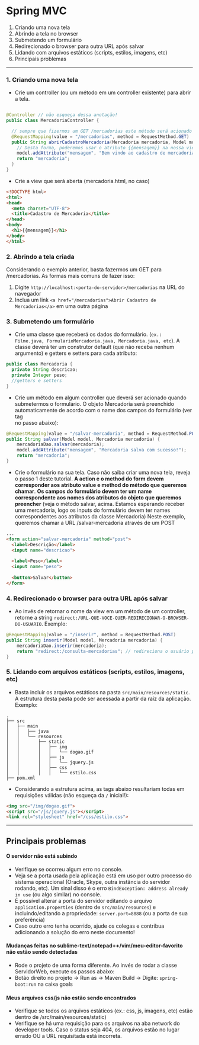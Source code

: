 # Spring MVC

1. Criando uma nova tela
1. Abrindo a tela no browser
1. Submetendo um formulário
1. Redirecionado o browser para outra URL após salvar
1. Lidando com arquivos estáticos (scripts, estilos, imagens, etc)
1. Principais problemas
---

### 1. Criando uma nova tela

- Crie um controller (ou um método em um controller existente) para abrir a tela. 
```java

@Controller // não esqueça dessa anotação!
public class MercadoriaController {

  // sempre que fizermos um GET /mercadorias este método será acionado
  @RequestMapping(value = "/mercadorias", method = RequestMethod.GET) 
  public String abrirCadastroMercadoria(Mercadoria mercadoria, Model model){
    // Desta forma, poderemos usar o atributo {{mensagem}} na nossa view mercadoria.html
    model.addAttribute("mensagem", "Bem vindo ao cadastro de mercadorias");
    return "mercadoria";
  }
}
```
- Crie a view que será aberta (mercadoria.html, no caso)
```html
<!DOCTYPE html>
<html>
<head>
  <meta charset="UTF-8">
  <title>Cadastro de Mercadoria</title>
</head>
<body>
  <h1>{{mensagem}}</h1>
</body>
</html>
```

### 2. Abrindo a tela criada

Considerando o exemplo anterior, basta fazermos um GET para /mercadorias.
As formas mais comuns de fazer isso:

1. Digite `http://localhost:<porta-do-servidor>/mercadorias` na URL do navegador
2. Inclua um link `<a href="/mercadorias">Abrir Cadastro de Mercadorias</a>` em uma outra página

### 3. Submetendo um formulário

* Crie uma classe que receberá os dados do formulário. (`ex.: Filme.java, FormularioMercadoria.java, Mercadoria.java, etc`). 
A classe deverá ter um construtor default (que não receba nenhum argumento) e getters e setters para cada atributo:

```java
public class Mercadoria {
  private String descricao;
  private Integer peso;
  //getters e setters
}
```

* Crie um método em algum controller que deverá ser acionado quando submetermos o formulário. O objeto Mercadoria será preenchido automaticamente de acordo com o name dos campos do formulário (ver tag <form> no passo abaixo):
```java
@RequestMapping(value = "/salvar-mercadoria", method = RequestMethod.POST)
public String salvar(Model model, Mercadoria mercadoria) {
	mercadoriaDao.salvar(mercadoria);
	model.addAttribute("mensagem", "Mercadoria salva com sucesso!");
	return "mercadoria";
}
```

* Crie o formulário na sua tela. Caso não saiba criar uma nova tela, reveja o passo 1 deste tutorial. 
**A action e o method do form devem corresponder aos atributo value e method do método que queremos chamar**. 
**Os campos do formulário devem ter um name correspondente aos nomes dos atributos do objeto que queremos preencher** (veja o método salvar, acima. Estamos esperando receber uma mercadoria, logo os inputs do formulário devem ter names correspondentes aos atributos da classe Mercadoria) 
Neste exemplo, queremos chamar a  URL /salvar-mercadoria através de um POST

```html
...
<form action="salvar-mercadoria" method="post">
  <label>Descrição</label>
  <input name="descricao">
  
  <label>Peso</label>
  <input name="peso">
  
  <button>Salvar</button>
</form>
```

### 4. Redirecionado o browser para outra URL após salvar

* Ao invés de retornar o nome da view em um método de um controller, retorne a string `redirect:/URL-QUE-VOCE-QUER-REDIRECIONAR-O-BROWSER-DO-USUARIO`. Exemplo:

```java
@RequestMapping(value = "/inserir", method = RequestMethod.POST)
public String inserir(Model model, Mercadoria mercadoria) {
	mercadoriaDao.inserir(mercadoria);
	return "redirect:/consulta-mercadorias"; // redireciona o usuário para consulta de mercadorias. Deve existir um método em um controller para a URL GET /consulta-mercadorias
}
```

### 5. Lidando com arquivos estáticos (scripts, estilos, imagens, etc)

* Basta incluir os arquivos estáticos na pasta `src/main/resources/static`. A estrutura desta pasta pode ser acessada a partir da raíz da aplicação. Exemplo:
```
.
├── src
│   ├── main
│   │   ├── java
│   │   └── resources
│   │       ├── static
│   │       │   ├── img
│   │       │   │   └── dogao.gif
│   │       │   ├── js
│   │       │   │   └── jquery.js
│   │       │   ├── css
│   │       │   │   └── estilo.css
├── pom.xml
```

* Considerando a estrutura acima, as tags abaixo resultariam todas em requisições válidas (não esqueça da `/` inicial!):

```html
<img src="/img/dogao.gif">
<script src="/js/jquery.js"></script>
<link rel="stylesheet" href="/css/estilo.css">
```

---

## Principais problemas 

#### O servidor não está subindo
- Verifique se ocorreu algum erro no console. 
- Veja se a porta usada pela aplicação está em uso por outro processo do sistema operacional (Oracle, Skype, outra instância do servidor rodando, etc). Um sinal disso é o erro `BindException: address already in use` (ou algo similar) no console.
- É possível alterar a porta do servidor editando o arquivo `application.properties` (dentro de `src/main/resources`) e incluindo/editando a propriedade: `server.port=8888` (ou a porta de sua preferência) 
- Caso outro erro tenha ocorrido, ajude os colegas e contribua adicionando a solução do erro neste documento!

#### Mudanças feitas no sublime-text/notepad++/vim/meu-editor-favorito não estão sendo detectadas 
- Rode o projeto de uma forma diferente. Ao invés de rodar a classe ServidorWeb, execute os passos abaixo:
- Botão direito no projeto -> Run as -> Maven Build -> Digite: `spring-boot:run` na caixa goals

#### Meus arquivos css/js não estão sendo encontrados
- Verifique se todos os arquivos estáticos (ex.: css, js, imagens, etc) estão dentro de  /src/main/resources/static)
- Verifique se há uma requisição para os arquivos na aba network do developer tools. Caso o status seja 404, os arquivos estão no lugar errado OU a URL requisitada está incorreta.
 

